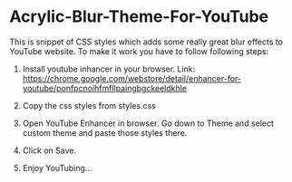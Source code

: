 # Acrylic-Blur-Theme-For-YouTube
This is snippet of CSS styles which adds some really great blur effects to YouTube website.
To make it work you have to follow following steps:

1. Install youtube inhancer in your browser. Link: https://chrome.google.com/webstore/detail/enhancer-for-youtube/ponfpcnoihfmfllpaingbgckeeldkhle

2. Copy the css styles from styles.css

3. Open YouTube Enhancer in browser. Go down to Theme and select custom theme and paste those styles there.

4. Click on Save.

5. Enjoy YouTubing...
